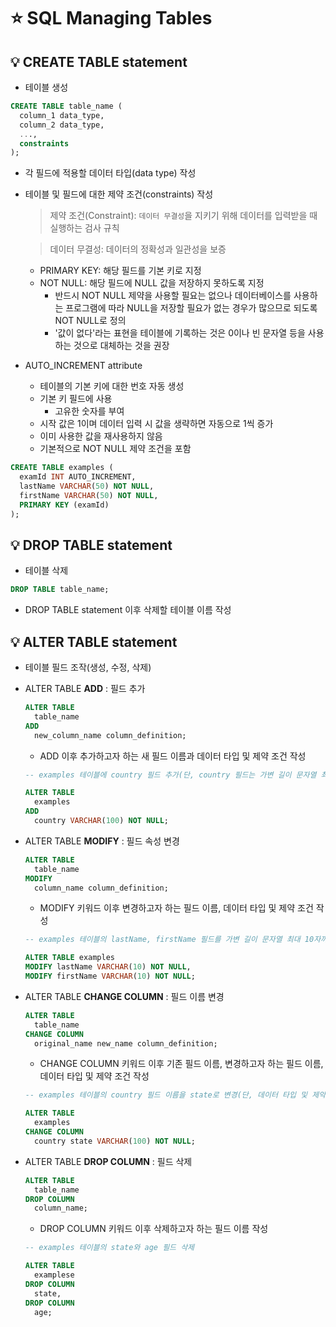 # ⭐ SQL Managing Tables

## 💡 CREATE TABLE statement 
- 테이블 생성
```sql
CREATE TABLE table_name (
  column_1 data_type,
  column_2 data_type,
  ...,
  constraints
);
```
- 각 필드에 적용할 데이터 타입(data type) 작성
- 테이블 및 필드에 대한 제약 조건(constraints) 작성
  > 제약 조건(Constraint): `데이터 무결성`을 지키기 위해 데이터를 입력받을 때 실행하는 검사 규칙  
  
  > 데이터 무결성: 데이터의 정확성과 일관성을 보증
  - PRIMARY KEY: 해당 필드를 기본 키로 지정
  - NOT NULL: 해당 필드에 NULL 값을 저장하지 못하도록 지정
    - 반드시 NOT NULL 제약을 사용할 필요는 없으나 데이터베이스를 사용하는 프로그램에 따라 NULL을 저장할 필요가 없는 경우가 많으므로 되도록 NOT NULL로 정의
    - '값이 없다'라는 표현을 테이블에 기록하는 것은 0이나 빈 문자열 등을 사용하는 것으로 대체하는 것을 권장

- AUTO_INCREMENT attribute
  - 테이블의 기본 키에 대한 번호 자동 생성
  - 기본 키 필드에 사용
    - 고유한 숫자를 부여
  - 시작 값은 1이며 데이터 입력 시 값을 생략하면 자동으로 1씩 증가
  - 이미 사용한 값을 재사용하지 않음
  - 기본적으로 NOT NULL 제약 조건을 포함

```sql
CREATE TABLE examples (
  examId INT AUTO_INCREMENT,
  lastName VARCHAR(50) NOT NULL,
  firstName VARCHAR(50) NOT NULL,
  PRIMARY KEY (examId)
);
```

## 💡 DROP TABLE statement
- 테이블 삭제
```sql
DROP TABLE table_name;
```
- DROP TABLE statement 이후 삭제할 테이블 이름 작성

## 💡 ALTER TABLE statement
- 테이블 필드 조작(생성, 수정, 삭제)
- ALTER TABLE **ADD** : 필드 추가
  ```sql
  ALTER TABLE
    table_name
  ADD
    new_column_name column_definition;
  ```
  - ADD 이후 추가하고자 하는 새 필드 이름과 데이터 타입 및 제약 조건 작성
  ```sql
  -- examples 테이블에 country 필드 추가(단, country 필드는 가변 길이 문자열 최대 100자이며 NULL  값을 허용하지 않음)

  ALTER TABLE
    examples
  ADD
    country VARCHAR(100) NOT NULL;
  ```
- ALTER TABLE **MODIFY** : 필드 속성 변경
  ```sql
  ALTER TABLE
    table_name
  MODIFY
    column_name column_definition;
  ```
  - MODIFY 키워드 이후 변경하고자 하는 필드 이름, 데이터 타입 및 제약 조건 작성
  ```sql
  -- examples 테이블의 lastName, firstName 필드를 가변 길이 문자열 최대 10자까지 그리고 NULL 값을 허용하지 않도록 변경

  ALTER TABLE examples
  MODIFY lastName VARCHAR(10) NOT NULL,
  MODIFY firstName VARCHAR(10) NOT NULL;
  ```

- ALTER TABLE **CHANGE COLUMN** : 필드 이름 변경
  ```sql
  ALTER TABLE
    table_name
  CHANGE COLUMN
    original_name new_name column_definition;
  ```
  - CHANGE COLUMN 키워드 이후 기존 필드 이름, 변경하고자 하는 필드 이름, 데이터 타입 및 제약 조건 작성
  ```sql
  -- examples 테이블의 country 필드 이름을 state로 변경(단, 데이터 타입 및 제약 조건은 기존과 동일)
  
  ALTER TABLE
    examples
  CHANGE COLUMN
    country state VARCHAR(100) NOT NULL;
  ```

- ALTER TABLE **DROP COLUMN** : 필드 삭제
  ```sql
  ALTER TABLE
    table_name
  DROP COLUMN
    column_name;
  ```
  - DROP COLUMN 키워드 이후 삭제하고자 하는 필드 이름 작성
  ```sql
  -- examples 테이블의 state와 age 필드 삭제

  ALTER TABLE
    examplese
  DROP COLUMN
    state,
  DROP COLUMN
    age;
  ```